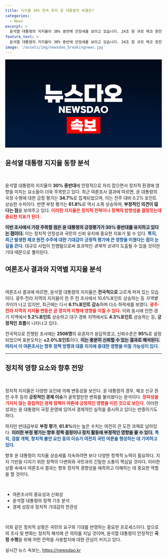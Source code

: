 ```yaml
---
title: 지지율 34% 연속 유지 윤 대통령의 비결은?
categories:
  - News
excerpt: >
  윤석열 대통령의 지지율이 30% 중반에 안정세를 보이고 있습니다. 24조 원 규모 체코 원전 수주 기대감이 지지율 상승의 원인으로 작용하며, 전반적으로 긍정적인 평가가 이어지고 있습니다!
feature_text: >
  윤석열 대통령의 지지율이 30% 중반에 안정세를 보이고 있습니다. 24조 원 규모 체코 원전 수주 기대감이 지지율 상승의 원인으로 작용하며, 전반적으로 긍정적인 평가가 이어지고 있습니다!
image: '/assets/img/newsdao_breakingnews.jpg'
---
```


<p><img src="/assets/img/newsdao_breakingnews.jpg" alt="ontimetimes 속보" /></p>

<h2 data-ke-size="size26">윤석열 대통령 지지율 동향 분석</h2>

<p data-ke-size="size16">&nbsp;</p>

<p>윤석열 대통령의 지지율이 <strong>30% 중반대</strong>에 안정적으로 자리 잡으면서 정치적 환경에 영향을 미치는 요소들이 더욱 주목받고 있다. 최근 여론조사 결과에 따르면, 윤 대통령의 국정 수행에 대한 긍정 평가는 <strong>34.7%</strong>로 집계되었으며, 이는 전주 대비 0.2% 포인트 상승한 수치이다. 반면 부정 평가는 <strong>61.8%</strong>로 역시 소폭 상승하여, <strong>부정적인 의견이 많다는 점</strong>을 보여주고 있다. <b><span style="color: #ee2323;">이러한 지지율은 정치적 전략이나 정책의 방향성을 결정짓는데 중요한 지표가 된다.</span></b></p>

<p><b><span style="background-color: #21538527;">이번 조사에서 가장 주목할 점은 윤 대통령의 긍정평가가 30% 중반대를 유지하고 있다는 점이다.</span></b> 이는 정치적 안정성과 국민의 신뢰 유지에 중요한 지표가 될 수 있다. <b><span style="color: #1a5490;">특히, 최근 발생한 체코 원전 수주에 대한 기대감이 긍정적 평가에 큰 영향을 미쳤다는 점이 눈길을 끈다.</span></b> 대규모 사업이 진행됨으로써 효과적인 <em>경제적 성과</em>가 도출될 수 있을 것이란 기대 때문으로 풀이된다.</p>

<h2 data-ke-size="size26">여론조사 결과와 지역별 지지율 분석</h2>

<p data-ke-size="size16">&nbsp;</p>

<p>여론조사 결과에 따르면, 윤석열 대통령의 지지율은 <strong>전국적으로</strong> 고르게 퍼져 있는 모습이다. 광주·전라 지역의 지지율이 한 주 전 조사에서 10.6%포인트 상승하는 등 <em>지역별 차이</em>가 나고 있지만, 최근에는 다시 <strong>6.1%포인트 감소</strong>하며 다소 하락세를 보였다. <b><span style="color: #ee2323;">광주·전라 지역의 지지율 변동은 곧 정치적 지형에 영향을 미칠 수 있다.</span></b> 이와 동시에 인천·경기 지역에서 <strong>5.2%포인트</strong> 상승하고 대구·경북 지역에서도 <strong>4.3%포인트</strong> 상승하는 등, <strong>긍정적인 흐름</strong>이 나타나고 있다.</p>

<p>전국적으로 진행된 조사에는 <strong>2508명</strong>의 유권자가 응답하였고, 신뢰수준은 <strong>95%</strong>로 설정되었으며 표본오차는 <strong>±2.0%포인트</strong>이다. <b><span style="background-color: #21538527;">이는 충분히 신뢰할 수 있는 결과로 해석된다.</span></b> <b><span style="color: #1a5490;">따라서 이 여론조사는 향후 정책 방향과 대중 지지에 중대한 영향을 미칠 가능성이 있다.</span></b></p>

<hr>

<h2 data-ke-size="size26">정치적 영향 요소와 향후 전망</h2>

<p data-ke-size="size16">&nbsp;</p>

<p>정치적 지지율은 다양한 요인에 의해 변동성을 보인다. 윤 대통령의 경우, 체코 신규 원전 수주 등의 <strong>긍정적인 경제 이슈</strong>가 괄목할만한 변화를 불러왔다는 분석이다. <b><span style="color: #ee2323;">정파성을 가지지 않는 중립적인 경제 정책이 여론에 긍정적인 영향을 미친 것으로 보인다.</span></b> 이러한 성과는 윤 대통령이 국정 운영에 있어서 경제적인 실적을 중시하고 있다는 반증이기도 하다.</p>

<p>하지만 반대급부로 <strong>부정 평가</strong>, <strong>61.8%</strong>라는 높은 수치는 여전히 큰 도전 과제로 남아있다. <b><span style="background-color: #21538527;">이러한 부정 평가는 향후 정책 결정이나 정치 활동에 부정적인 영향을 줄 수 있다.</span></b> <b><span style="color: #1a5490;">특히, 검찰 개혁, 정치적 불안 요인 등의 이슈가 여전히 국민 여론을 형성하는 데 기여하고 있다.</span></b></p>

<p>향후 윤 대통령이 지지율 상승세를 지속하려면 보다 다양한 정책적 노력이 필요하다. 지지 기반을 다지기 위한 정책의 다변화와 국민과의 긴밀한 소통이 핵심일 것이다. 이러한 상황 속에서 여론조사 결과는 향후 정치적 경향성을 예측하고 이해하는 데 중요한 역할을 할 것이다.</p>

<p data-ke-size="size16">&nbsp;</p>

<div>
   <ul>
      <li>여론조사의 중요성과 신뢰성</li>
      <li>윤석열 대통령의 정책 기조 분석</li>
      <li>경제 성장과 정치적 기대감의 연관성</li>
   </ul>
</div>

<p data-ke-size="size16">&nbsp;</p>

<p>이와 같은 정치적 상황은 국민의 요구와 기대를 반영하는 중요한 프로세스이다. 앞으로의 조사 및 변화는 정치적 해석에 큰 의의를 지닐 것이며, 윤석열 대통령이 안정적인 <strong>국정 수행</strong>을 위해 어떤 전략을 사용할지에 대한 관심이 커지고 있다.</p>
실시간 뉴스 속보는, <a href="https://newsdao.kr" rel="dofollow">https://newsdao.kr</a>


